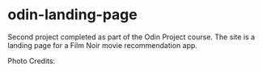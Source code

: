 # odin-landing-page


Second project completed as part of the Odin Project course.  The site is a landing page for a Film Noir movie recommendation app.


Photo Credits: